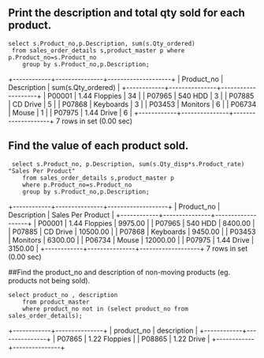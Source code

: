 ## Print the description and total qty sold for each product.
```
select s.Product_no,p.Description, sum(s.Qty_ordered) 
 from sales_order_details s,product_master p where p.Product_no=s.Product_no
    group by s.Product_no,p.Description;
```
+------------+---------------+--------------------+
| Product_no | Description   | sum(s.Qty_ordered) |
+------------+---------------+--------------------+
| P00001     | 1.44 Floppies |                 34 |
| P07965     | 540 HDD       |                  3 |
| P07885     | CD Drive      |                  5 |
| P07868     | Keyboards     |                  3 |
| P03453     | Monitors      |                  6 |
| P06734     | Mouse         |                  1 |
| P07975     | 1.44 Drive    |                  6 |
+------------+---------------+--------------------+
7 rows in set (0.00 sec)

## Find the value of each product sold.
```
 select s.Product_no, p.Description, sum(s.Qty_disp*s.Product_rate) "Sales Per Product"
    from sales_order_details s,product_master p
    where p.Product_no=s.Product_no 
    group by s.Product_no,p.Description;
```
+------------+---------------+-------------------+
| Product_no | Description   | Sales Per Product |
+------------+---------------+-------------------+
| P00001     | 1.44 Floppies |           9975.00 |
| P07965     | 540 HDD       |           8400.00 |
| P07885     | CD Drive      |          10500.00 |
| P07868     | Keyboards     |           9450.00 |
| P03453     | Monitors      |           6300.00 |
| P06734     | Mouse         |          12000.00 |
| P07975     | 1.44 Drive    |           3150.00 |
+------------+---------------+-------------------+
7 rows in set (0.00 sec)

##Find the product_no and description of non-moving products (eg. products not being sold).
```
select product_no , description
    from product_master
    where product_no not in (select product_no from sales_order_details);
```
+------------+---------------+
| product_no | description   |
+------------+---------------+
| P07865     | 1.22 Floppies |
| P08865     | 1.22 Drive    |
+------------+---------------+





